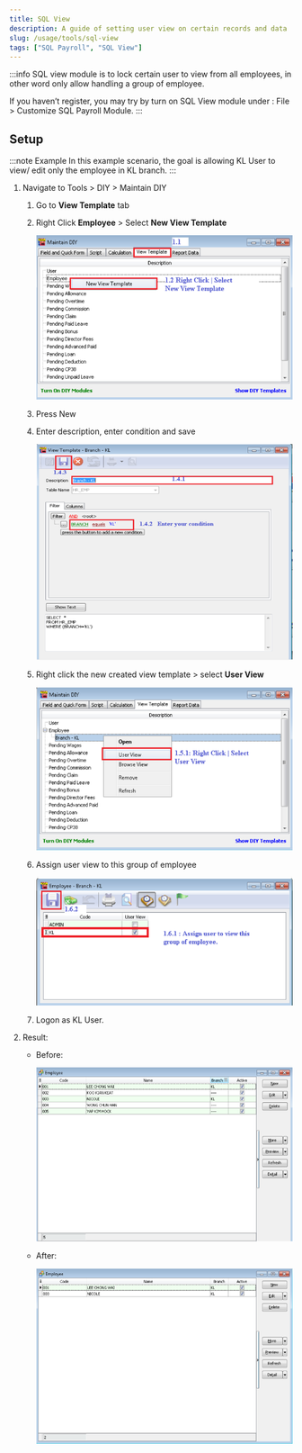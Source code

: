 ```yaml
---
title: SQL View
description: A guide of setting user view on certain records and data
slug: /usage/tools/sql-view
tags: ["SQL Payroll", "SQL View"]
---
```


:::info
SQL view module is to lock certain user to view from all employees, in other word only allow handling a group of employee.

If you haven’t register, you may try by turn on SQL View module under :
File > Customize SQL Payroll Module.
:::

## Setup

:::note Example
In this example scenario, the goal is allowing KL User to view/ edit only the employee in KL branch.
:::

1. Navigate to Tools > DIY > Maintain DIY

   1. Go to **View Template** tab

   2. Right Click **Employee** > Select **New View Template**

      ![new-template](../../../static/img/usage/tools/sql-view/new-template.png)

   3. Press New

   4. Enter description, enter condition and save

      ![save-template](../../../static/img/usage/tools/sql-view/save-template.png)

   5. Right click the new created view template > select **User View**

      ![user-view](../../../static/img/usage/tools/sql-view/user-view.png)

   6. Assign user view to this group of employee

      ![assign-user-view](../../../static/img/usage/tools/sql-view/assign-user-view.png)

   7. Logon as KL User.

2. Result:

   - Before:

     ![result-before](../../../static/img/usage/tools/sql-view/result-before.png)

   - After:

     ![result-after](../../../static/img/usage/tools/sql-view/result-after.png)
